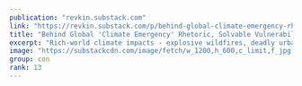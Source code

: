 ```yaml
---
publication: "revkin.substack.com"
link: "https://revkin.substack.com/p/behind-global-climate-emergency-rhetoric-21-08-06"
title: "Behind Global 'Climate Emergency' Rhetoric, Solvable Vulnerability Emergencies Abound"
excerpt: "Rich-world climate impacts - explosive wildfires, deadly urban floods and heat domes - are terrible. But this phrase obscures a profound vulnerability divide among and within countries."
image: "https://substackcdn.com/image/fetch/w_1200,h_600,c_limit,f_jpg,q_auto:good,fl_progressive:steep/https%3A%2F%2Fbucketeer-e05bbc84-baa3-437e-9518-adb32be77984.s3.amazonaws.com%2Fpublic%2Fimages%2F9aea3024-81bc-4596-a400-9d9853b78cf9_2700x1001.jpeg"
group: con
rank: 13
---
```

